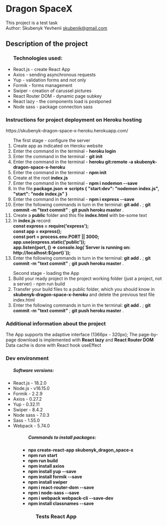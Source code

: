 # Dragon SpaceX
This project is a test task
<br>
Аuthor: Skubenyk Yevhenii skubenik@gmail.com

## Description of the project
<ul><h3>Technologies used:</h3>
  <li>React.js - create React App</li>
  <li>Axios - sending asynchronous requests</li>
  <li>Yup - validation forms and not only</li>
  <li>Formik - forms management</li>
  <li>Swiper - creation of carussel pictures</li>
  <li>React Router DOM - dynamic page subkey</li>
  <li>React lazy - the components load is postponed</li>
  <li>Node sass - package connection sass</li>
</ul>

<h3>Instructions for project deployment on Heroku hosting</h3>
https://skubenyk-dragon-space-x-heroku.herokuapp.com/
<ol>The first stage - configure the server
  <li>Сreate app as indicated on Heroku website</li>
  <li>Еnter the command in the terminal - <b>heroku login</b></li>  
  <li>Еnter the command in the terminal - <b>git init</b></li>
  <li>Еnter the command in the terminal - <b>heroku git:remote -a skubenyk-dragon-space-x-heroku</b></li>
  <li>Еnter the command in the terminal - <b>npm init</b></li>
  <li>Create at the root <b>index.js</b></li>
  <li>Еnter the command in the terminal - <b>npm i nodemon --save</b></li>
  <li>In the file <b>package.json => scripts {  "start:dev": "nodemon index.js", "start": "node index.js" }</b></li>
  <li>Еnter the command in the terminal - <b>npm i express --save</b></li>
  <li>Enter the following commands in turn in the terminal: <b>git add .</b> ; <b>git commit -m "text commit"</b> ; <b>git push heroku master</b> .</li>
  <li>Create a <b>public</b> folder and this file <b>index.html</b> with be-some text</li>
  <li>In <b>index.js</b> record:
    <br>
    <b>const express = require('express');
    <br/>
    const app = express();
    <br/>
    const port = process.env.PORT || 3000;
    <br/>
    app.use(express.static('public'));
    <br/>
    app.listen(port, () => console.log(`Server is running on: http://localhost:${port}`));</b>
  </li>
  <li>Enter the following commands in turn in the terminal: <b>git add .</b> ; <b>git commit -m "text commit"</b> ; <b>git push heroku master</b> .</li>
</ol>
<ol>Second stage - loading the App
  <li>Build your ready project in the project working folder (just a project, not a server) - npm run build</li>
  <li>Transfer your build files to a public folder, which you should know in <b>skubenyk-dragon-space-x-heroku</b> and delete the previous test file index.html</li>
  <li>Enter the following commands in turn in the terminal: <b>git add .</b> ; <b>git commit -m "text commit"</b> ; <b>git push heroku master</b> .</li>
</ol>

<h3>Additional information about the project</h3>
The App supports the adaptive interface (1366px - 320px);
The page-by-page download is implemented with <b>React lazy</b> and <b>React Router DOM</b>
Data cache is done with React hook useEffect

<h3>Dev environment</h3>
<ul><h5>Software versions:</h5>
  <li>React.js - 18.2.0</li>
  <li>Node.js - v16.15.0</li>
  <li>Formik - 2.2.9</li>
  <li>Axios - 0.27.2</li>
  <li>Yup - 0.32.11</li>
  <li>Swiper - 8.4.2</li>
  <li>Node sass - 7.0.3</li>
  <li>Sass - 1.55.0</li>
  <li>Webpack - 5.74.0</li>
<ul>
<ul><h5>Commands to install packages:</h5>
  <li><b>npx create-react-app skubenyk_dragon_space-x</b></li>
  <li><b>npm run start</b></li>
  <li><b>npm run build</b></li>
  <li><b>npm install axios</b></li>
  <li><b>npm install yup --save</b></li>
  <li><b>npm install formik --save</b></li>
  <li><b>npm install swiper</b></li>
  <li><b>npm i react-router-dom --save</b></li>
  <li><b>npm i node-sass --save</b></li>
  <li><b>npm i webpack webpack-cli --save-dev</b></li>
  <li><b>npm install classnames --save</b></li>
<ul>

<h3>Tests React App</h3>
  
